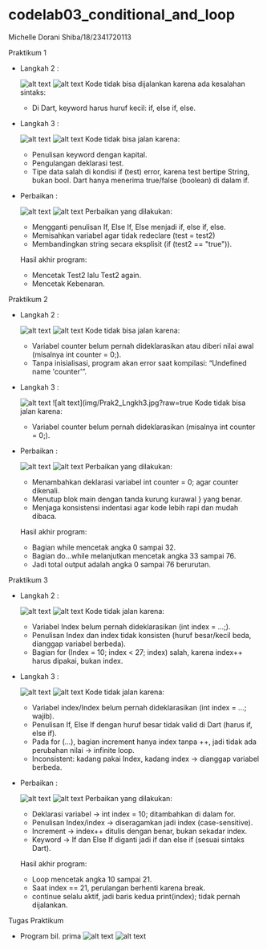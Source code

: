 # codelab03_conditional_and_loop

Michelle Dorani Shiba/18/2341720113

Praktikum 1
- Langkah 2 :
  
  ![alt text](img/Code_Prak1_Lngkh2.jpg?raw=true)
  ![alt text](img/Prak1_Lngkh2.jpg?raw=true)
  Kode tidak bisa dijalankan karena ada kesalahan sintaks:
  - Di Dart, keyword harus huruf kecil: if, else if, else.
  
- Langkah 3 :
  
  ![alt text](img/Code_Prak1_Lngkh3.jpg?raw=true)
  ![alt text](img/Prak1_Lngkh3.jpg?raw=true)
  Kode tidak bisa jalan karena:
  - Penulisan keyword dengan kapital.
  - Pengulangan deklarasi test.
  - Tipe data salah di kondisi if (test) error, karena test bertipe String, bukan bool. Dart hanya menerima true/false (boolean) di dalam if.
  
- Perbaikan :
  
  ![alt text](img/Code_Prak1_Perbaikan.jpg?raw=true)
  ![alt text](img/Prak1_Perbaikan.jpg?raw=true)
  Perbaikan yang dilakukan:
  - Mengganti penulisan If, Else If, Else menjadi if, else if, else.
  - Memisahkan variabel agar tidak redeclare (test = test2)
  - Membandingkan string secara eksplisit (if (test2 == "true")).

  Hasil akhir program:
  - Mencetak Test2 lalu Test2 again.
  - Mencetak Kebenaran.

Praktikum 2
- Langkah 2 :
  
  ![alt text](img/Code_Prak2_Lngkh2.jpg?raw=true)
  ![alt text](img/Prak2_Lngkh2.jpg?raw=true)
  Kode tidak bisa jalan karena:
  - Variabel counter belum pernah dideklarasikan atau diberi nilai awal (misalnya int counter = 0;).
  - Tanpa inisialisasi, program akan error saat kompilasi: “Undefined name 'counter'”.
  
- Langkah 3 :
  
  ![alt text](img/Code_Prak2_Lngkh3.jpg?raw=true)
  ![alt text](img/Prak2_Lngkh3.jpg?raw=true
  Kode tidak bisa jalan karena:
  - Variabel counter belum pernah dideklarasikan (misalnya int counter = 0;).
  
- Perbaikan :
  
  ![alt text](img/Code_Prak2_Perbaikan.jpg?raw=true)
  ![alt text](img/Prak2_Perbaikan.jpg?raw=true)
  Perbaikan yang dilakukan:
  - Menambahkan deklarasi variabel int counter = 0; agar counter dikenali.
  - Menutup blok main dengan tanda kurung kurawal } yang benar.
  - Menjaga konsistensi indentasi agar kode lebih rapi dan mudah dibaca.

  Hasil akhir program:
  - Bagian while mencetak angka 0 sampai 32.
  - Bagian do...while melanjutkan mencetak angka 33 sampai 76.
  - Jadi total output adalah angka 0 sampai 76 berurutan.

Praktikum 3
- Langkah 2 :
  
  ![alt text](img/Code_Prak3_Lngkh2.jpg?raw=true)
  ![alt text](img/Prak3_Lngkh2.jpg?raw=true)
  Kode tidak jalan karena:
  - Variabel Index belum pernah dideklarasikan (int index = ...;).
  - Penulisan Index dan index tidak konsisten (huruf besar/kecil beda, dianggap variabel berbeda).
  - Bagian for (Index = 10; index < 27; index) salah, karena index++ harus dipakai, bukan index.
    
- Langkah 3 :
  
  ![alt text](img/Code_Prak3_Lngkh3.jpg?raw=true)
  ![alt text](img/Prak3_Lngkh3.jpg?raw=true)
  Kode tidak jalan karena:
  - Variabel index/Index belum pernah dideklarasikan (int index = ...; wajib).
  - Penulisan If, Else If dengan huruf besar tidak valid di Dart (harus if, else if).
  - Pada for (...), bagian increment hanya index tanpa ++, jadi tidak ada perubahan nilai → infinite loop.
  - Inconsistent: kadang pakai Index, kadang index → dianggap variabel berbeda.
  
- Perbaikan :
  
  ![alt text](img/Code_Prak3_Perbaikan.jpg?raw=true)
  ![alt text](img/Prak3_Perbaikan.jpg?raw=true)
  Perbaikan yang dilakukan:
  - Deklarasi variabel → int index = 10; ditambahkan di dalam for.
  - Penulisan Index/index → diseragamkan jadi index (case-sensitive).
  - Increment → index++ ditulis dengan benar, bukan sekadar index.
  - Keyword → If dan Else If diganti jadi if dan else if (sesuai sintaks Dart).

  Hasil akhir program:
  - Loop mencetak angka 10 sampai 21.
  - Saat index == 21, perulangan berhenti karena break.
  - continue selalu aktif, jadi baris kedua print(index); tidak pernah dijalankan.

Tugas Praktikum
- Program bil. prima
  ![alt text](?raw=true)
  ![alt text](?raw=true)
